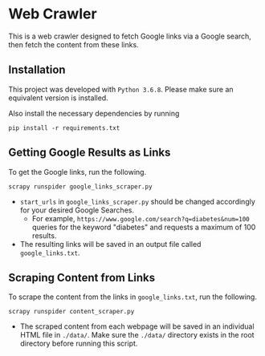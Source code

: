 # Web Crawler 
This is a web crawler designed to fetch Google links via a Google search, then fetch the content from these links.

## Installation
This project was developed with `Python 3.6.8`. Please make sure an equivalent version is installed. 

Also install the necessary dependencies by running
```
pip install -r requirements.txt
```

## Getting Google Results as Links
To get the Google links, run the following.
```
scrapy runspider google_links_scraper.py
```
* `start_urls` in `google_links_scraper.py` should be changed accordingly for your desired Google Searches.
    * For example, `https://www.google.com/search?q=diabetes&num=100` queries for the keyword "diabetes" and requests a maximum of 100 results. 
* The resulting links will be saved in an output file called `google_links.txt`.

## Scraping Content from Links
To scrape the content from the links in `google_links.txt`, run the following.
```
scrapy runspider content_scraper.py
```
* The scraped content from each webpage will be saved in an individual HTML file in `./data/`. Make sure the `./data/` directory exists in the root directory before running this script.